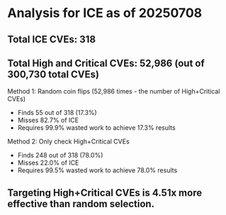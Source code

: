 # Analysis for ICE as of 20250708

## Total ICE CVEs: 318
## Total High and Critical CVEs: 52,986 (out of 300,730 total CVEs)

Method 1: Random coin flips (52,986 times - the number of High+Critical CVEs)
  - Finds 55 out of 318 (17.3%)
  - Misses 82.7% of ICE
  - Requires 99.9% wasted work to achieve 17.3% results

Method 2: Only check High+Critical CVEs
  - Finds 248 out of 318 (78.0%)
  - Misses 22.0% of ICE
  - Requires 99.5% wasted work to achieve 78.0% results

## Targeting High+Critical CVEs is 4.51x more effective than random selection.
